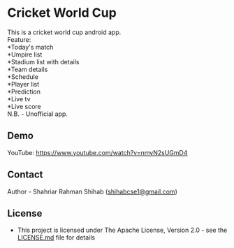 # Cricket World Cup
This is a cricket world cup android app.  
Feature:  
*Today's match  
*Umpire list  
*Stadium list with details  
*Team details  
*Schedule  
*Player list  
*Prediction  
*Live tv  
*Live score  
N.B. - Unofficial app.  


## Demo

YouTube: https://www.youtube.com/watch?v=nmyN2sUGmD4


## Contact

Author - Shahriar Rahman Shihab ([shihabcse1@gmail.com](mailto:shihabcse1@gmail.com))


## License

* This project is licensed under The Apache License, Version 2.0 - see the [LICENSE.md](/LICENSE) file for details

